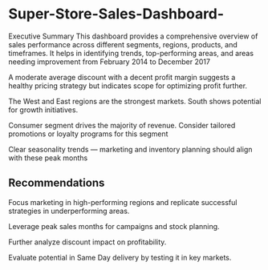 # Super-Store-Sales-Dashboard-
Executive Summary This dashboard provides a comprehensive overview of sales performance across different segments, regions, products, and timeframes. It helps in identifying trends, top-performing areas, and areas needing improvement from February 2014 to December 2017

A moderate average discount with a decent profit margin suggests a healthy pricing strategy but indicates scope for optimizing profit further.

The West and East regions are the strongest markets. South shows potential for growth initiatives.

Consumer segment drives the majority of revenue. Consider tailored promotions or loyalty programs for this segment

Clear seasonality trends — marketing and inventory planning should align with these peak months

## Recommendations

Focus marketing in high-performing regions and replicate successful strategies in underperforming areas.

Leverage peak sales months for campaigns and stock planning.

Further analyze discount impact on profitability.

Evaluate potential in Same Day delivery by testing it in key markets.
